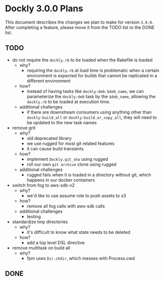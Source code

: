 # Dockly 3.0.0 Plans

This document describes the changes we plan to make for version `3.0.0`.
After completing a feature, please move it from the TODO list to the DONE list.

## TODO

* do not require the `dockly.rb` to be loaded when the Rakefile is loaded
    * why?
        * requiring the `dockly.rb` at load time is problematic when a certain
          environment is expected for builds that cannot be replicated in a
          different environment
    * how?
        * instead of having tasks like `dockly:deb:$deb_name`, we can
          parameterize the `dockly:deb` task by the `$deb_name`, allowing the
          `dockly.rb` to be loaded at execution time.
    * additional challenges
        * if there are downstream consumers using anything other than
          `dockly:build_all` or `dockly:build_or_copy_all`, they will need to be
          updated to the new task names
* remove grit
    * why?
        * old deprecated library
        * we use rugged for most git related features
        * it can cause build transients
    * how?
        * implement `Dockly.git_sha` using rugged
        * roll our own `git archive` clone using rugged
    * additional challenges
        * rugged fails when it is loaded in a directory without git, which
          happens in our docker containers
* switch from fog to aws-sdk-v2
    * why?
        * we'd like to use assume role to push assets to s3
    * how?
        * remove all fog calls with aws-sdk calls
    * additional challenges
        * testing
* standardize tmp directories
    * why?
        * it's difficult to know what state needs to be deleted
    * how?
        * add a top level DSL directive
* remove multitask on build all
    * why?
        * fpm uses `Dir.chdir`, which messes with Process.cwd

## DONE
